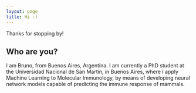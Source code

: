 ```yaml
---
layout: page
title: Hi :)
---
```


Thanks for stopping by!

## Who are you?

I am Bruno, from Buenos Aires, Argentina. I am currently a PhD student at the Universidad Nacional de San Martín, in Buenos Aires, where I apply Machine Learning to Molecular Immunology, by means of developing neural network models capable of predicting the immune response of mammals.
